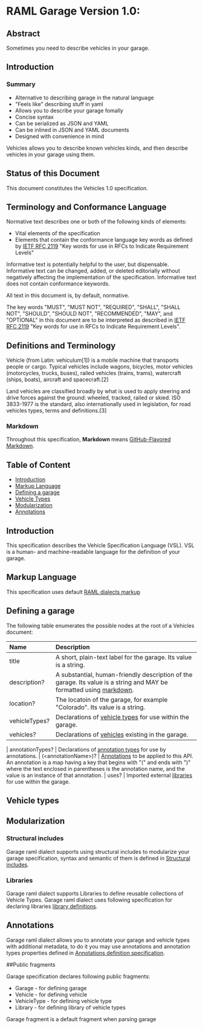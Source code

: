 # RAML Garage Version 1.0: 

## Abstract

Sometimes you need to describe vehicles in your garage. 

## Introduction 

### Summary

 * Alternative to describing garage in the natural language
 * "Feels like" describing stuff in yaml
 * Allows you to describe your garage fomally
 * Concise syntax
 * Can be serialized as JSON and YAML
 * Can be inlined in JSON and YAML documents
 * Designed with convenience in mind

Vehicles allows you to describe known vehicles kinds, and then describe vehicles in your garage using them.

## Status of this Document

This document constitutes the Vehicles 1.0 specification. 

## Terminology and Conformance Language

Normative text describes one or both of the following kinds of elements:

* Vital elements of the specification
* Elements that contain the conformance language key words as defined by [IETF RFC 2119](https://www.ietf.org/rfc/rfc2119.txt) "Key words for use in RFCs to Indicate Requirement Levels"

Informative text is potentially helpful to the user, but dispensable. Informative text can be changed, added, or deleted editorially without negatively affecting the implementation of the specification. Informative text does not contain conformance keywords.

All text in this document is, by default, normative.

The key words "MUST", "MUST NOT", "REQUIRED", "SHALL", "SHALL NOT", "SHOULD", "SHOULD NOT", "RECOMMENDED", "MAY", and "OPTIONAL" in this document are to be interpreted as described in [IETF RFC 2119](https://www.ietf.org/rfc/rfc2119.txt) "Key words for use in RFCs to Indicate Requirement Levels".

## Definitions and Terminology

Vehicle (from Latin: vehiculum[1]) is a mobile machine that transports people or cargo. Typical vehicles include wagons, bicycles, motor vehicles (motorcycles, trucks, buses), railed vehicles (trains, trams), watercraft (ships, boats), aircraft and spacecraft.[2]

Land vehicles are classified broadly by what is used to apply steering and drive forces against the ground: wheeled, tracked, railed or skied. ISO 3833-1977 is the standard, also internationally used in legislation, for road vehicles types, terms and definitions.[3]

### Markdown

Throughout this specification, **Markdown** means [GitHub-Flavored Markdown](https://help.github.com/articles/github-flavored-markdown/).

## Table of Content

<!-- TOC -->

- [Introduction](#introduction)
- [Markup Language](#markup-language)
- [Defining a garage](#garage)
- [Vehicle Types](#raml-data-types)
- [Modularization](#modularization)
- [Annotations](#annotations)

<!-- /TOC -->

## Introduction

This specification describes the Vehicle Specification Language (VSL). VSL is a human- and machine-readable language for the definition of your garage.

## Markup Language

This specification uses default [RAML dialects markup](markup.md) 

## Defining a garage

The following table enumerates the possible nodes at the root of a Vehicles document:

| Name  | Description |
|:----------|:----------|
| title | A short, plain-text label for the garage. Its value is a string.
| description? | A substantial, human-friendly description of the garage. Its value is a string and MAY be formatted using [markdown](#markdown).
| location? | The locatoin of the garage, for example "Colorado". Its value is a string.
| vehicleTypes? | Declarations of [vehicle types](#resource-types-and-traits) for use within the garage.
| vehicles? | Declarations of [vehicles](#vechicles) existing in the garage.

| annotationTypes? | Declarations of [annotation types](annotations.md#declaring-annotation-types) for use by annotations.
| (&lt;annotationName&gt;)? | [Annotations](annotationd.md#annotations) to be applied to this API. An annotation is a map having a key that begins with "(" and ends with ")" where the text enclosed in parentheses is the annotation name, and the value is an instance of that annotation.
| uses? | Imported external [libraries](#libraries) for use within the garage.

## Vehicle types

## Modularization

### Structural includes

Garage raml dialect supports using structural includes to modularize your garage specification, syntax and semantic of them is defined in [Structural includes](includes.md).

### Libraries

Garage raml dialect supports Libraries to define reusable collections of Vehicle Types. Garage raml dialect uses following specification for declaring libraries [library definitions](libraries.md). 

## Annotations

Garage raml dialect allows you to annotate your garage and vehicle types with additional metadata, to do it you may use annotations and annotation types properties defined in [Annotations definition specification](annotations.md).


##Public fragments

Garage specification declares following public fragments:

* Garage - for defining garage
* Vehicle - for defining vehicle 
* VehicleType - for defining vehicle type
* Library - for defining library of vehicle types

Garage fragment is a default fragment when parsing garage

